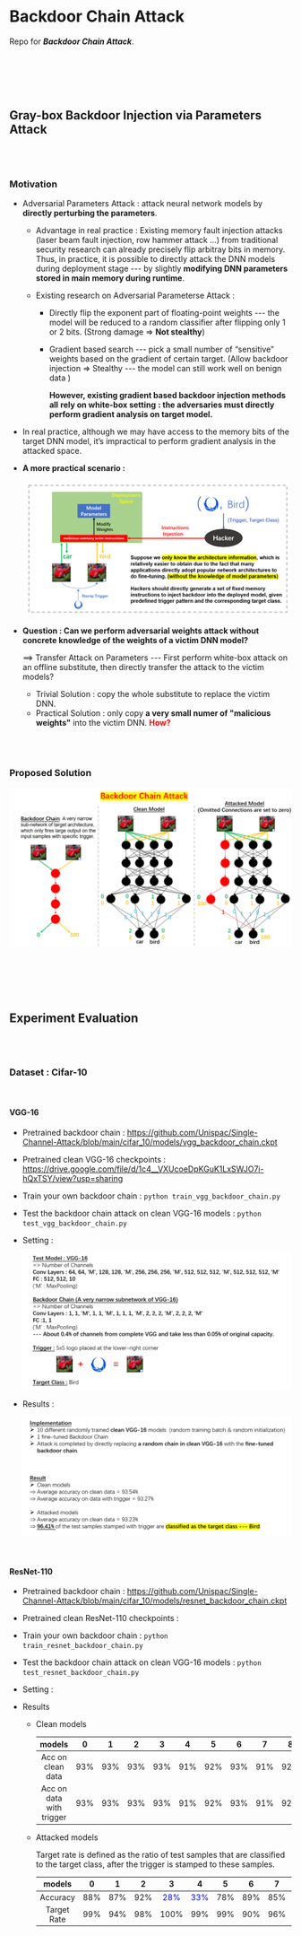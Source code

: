 # Backdoor Chain Attack

Repo for ***Backdoor Chain Attack***.

<br><br><br><br>

## Gray-box Backdoor Injection via Parameters Attack

<br><br>

### Motivation

* Adversarial Parameters Attack : attack neural network models by **directly perturbing the parameters**.

  * Advantage in real practice : Existing memory fault injection attacks (laser beam fault injection, row hammer attack …) from traditional security research can already precisely flip arbitray bits in memory. Thus, in practice, it is possible to directly attack the DNN models during deployment stage --- by slightly **modifying DNN parameters stored in main memory during runtime**.

  * Existing research on Adversarial Parameterse Attack : 

    * Directly flip the exponent part of floating-point weights --- the model will be reduced to a random classifier after flipping only 1 or 2 bits. (Strong damage => **Not stealthy**)

    * Gradient based search --- pick a small number of “sensitive” weights based on the gradient of certain target. (Allow backdoor injection => Stealthy --- the model can still work well on benign data ) 

      **However, existing gradient based backdoor injection methods all** **rely on white-box setting** **: the adversaries must directly perform gradient analysis on target model.** 

* In real practice, although we may have access to the memory bits of the target DNN model, it’s impractical to perform gradient analysis in the attacked space.

* **A more practical scenario :** 

  ![image-20210111174308586](img/0.png)

* **Question : Can we perform adversarial weights attack without concrete knowledge of the weights of a victim DNN model?** 

  ==> Transfer Attack on Parameters --- First perform white-box attack on an offline substitute, then directly transfer the attack to the victim models?

  * Trivial Solution : copy the whole substitute to replace the victim DNN. 
  * Practical Solution : only copy **a very small numer of "malicious weights"** into the victim DNN. <Font color=red>**How?**</Font>

<br><br>

### Proposed Solution

![image-20210111174715755](img/1.png)

<br><br><br><br>

## Experiment Evaluation

<br><br>

### Dataset : Cifar-10

<br>

#### VGG-16

* Pretrained backdoor chain :  https://github.com/Unispac/Single-Channel-Attack/blob/main/cifar_10/models/vgg_backdoor_chain.ckpt

* Pretrained clean VGG-16 checkpoints : https://drive.google.com/file/d/1c4__VXUcoeDpKGuK1LxSWJO7i-hQxTSY/view?usp=sharing

* Train your own backdoor chain : `python train_vgg_backdoor_chain.py `

* Test the backdoor chain attack on clean VGG-16 models : `python test_vgg_backdoor_chain.py`

* Setting : 

  ![image-20210111174808605](img/2.png)

* Results : 

  ![image-20210111174926852](img/3.png)

<br>

#### ResNet-110

* Pretrained backdoor chain :  https://github.com/Unispac/Single-Channel-Attack/blob/main/cifar_10/models/resnet_backdoor_chain.ckpt
* Pretrained clean ResNet-110 checkpoints : 

* Train your own backdoor chain : `python train_resnet_backdoor_chain.py `
* Test the backdoor chain attack on clean VGG-16 models : `python test_resnet_backdoor_chain.py`
* Setting : 

* Results

  * Clean models

    |          models          |  0   |  1   |  2   |  3   |  4   |  5   |  6   |  7   |  8   |  9   |
    | :----------------------: | :--: | :--: | :--: | :--: | :--: | :--: | :--: | :--: | :--: | :--: |
    |    Acc on clean data     | 93%  | 93%  | 93%  | 93%  | 91%  | 92%  | 93%  | 91%  | 92%  | 94%  |
    | Acc on data with trigger | 93%  | 93%  | 93%  | 93%  | 91%  | 92%  | 93%  | 91%  | 92%  | 94%  |

  * Attacked models

    Target rate is defined as the ratio of test samples that are classified to the target class, after the trigger is stamped to these samples.

    |   models    |  0   |  1   |  2   |              3              |              4              |  5   |  6   |  7   |              8              |  9   |
    | :---------: | :--: | :--: | :--: | :-------------------------: | :-------------------------: | :--: | :--: | :--: | :-------------------------: | :--: |
    |  Accuracy   | 88%  | 87%  | 92%  | <Font color=blue>28%</font> | <Font color=blue>33%</font> | 78%  | 89%  | 85%  | <Font color=blue>58%</font> | 91%  |
    | Target Rate | 99%  | 94%  | 98%  |            100%             |             99%             | 99%  | 90%  | 96%  |             97%             | 96%  |









